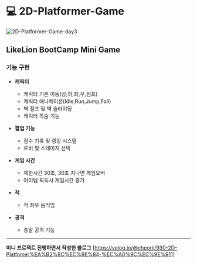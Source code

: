 # :computer: 2D-Platformer-Game

![2D-Platformer-Game-day3](https://github.com/user-attachments/assets/d716b809-d70e-41c1-a2fc-24976c6bff0a)


## LikeLion BootCamp Mini Game
### 기능 구현
- **캐릭터**
  - 캐릭터 기본 이동(상,하,좌,우,점프)
  - 캐릭터 애니메이션(Idle,Run,Jump,Fall)
  - 벽 점프 및 벽 슬라이딩
  - 캐릭터 목숨 기능
    
- **팝업 기능** 
  - 점수 기록 및 랭킹 시스템
  - 로비 및 스테이지 선택

- **게임 시간**
  - 제한시간 30초, 30초 지나면 게임오버
  - 아이템 획득시 게임시간 증가
  
- **적** 
  - 적 좌우 움직임
    
- **공격**
  - 총알 공격 기능
    
------------------
**미니 프로젝트 진행하면서 작성한 블로그**
[https://velog.io/@cheorii/930-2D-Platfomer%EA%B2%8C%EC%9E%84-%EC%A0%9C%EC%9E%911]
